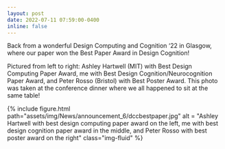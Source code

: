 ```yaml
---
layout: post
date: 2022-07-11 07:59:00-0400
inline: false
---
```


Back from a wonderful Design Computing and Cognition ‘22 in Glasgow, where our paper won the Best Paper Award in Design Cognition!


Pictured from left to right: Ashley Hartwell (MIT) with Best Design Computing Paper Award, me with Best Design Cognition/Neurocognition Paper Award, and Peter Rosso (Bristol) with Best Poster Award. This photo was taken at the conference dinner where we all happened to sit at the same table!
<div class="row">
    <div class="col-sm mt-3 mt-md-0">
        {% include figure.html path="assets/img/News/announcement_6/dccbestpaper.jpg" alt = "Ashley Hartwell with best design computing paper award on the left, me with best design cognition paper award in the middle, and Peter Rosso with best poster award on the right" class="img-fluid" %}
    </div>
</div>